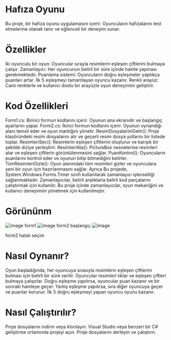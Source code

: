 # Hafıza Oyunu
Bu proje, bir hafıza oyunu uygulamasını içerir. Oyuncuların hafızalarını test etmelerine olanak tanır ve eğlenceli bir deneyim sunar.

# Özellikler
İki oyunculu bir oyun: Oyuncular sırayla resimlerin eşleşen çiftlerini bulmaya çalışır.
Zamanlayıcı: Her oyuncunun belirli bir süre içinde hamle yapması gerekmektedir.
Puanlama sistemi: Oyuncuların doğru eşleşmeler yaptıkça puanları artar. İlk 5 eşleşmeyi tamamlayan oyuncu kazanır.
Renkli arayüz: Canlı renklerle ve kullanıcı dostu bir arayüzle oyun deneyimini geliştirir.
# Kod Özellikleri
Form1.cs: Birinci formun kodlarını içerir. Oyunun ana ekranıdır ve başlangıç ayarlarını yapar.
Form2.cs: İkinci formun kodlarını içerir. Oyunun oynandığı alanı temsil eder ve oyun mantığını yönetir.
ResimDosyalariniGetir(): Proje klasöründeki resim dosyalarını alır ve geçerli resim dosya yollarını bir listede toplar.
ResimleriSec(): Resimlerin eşleşen çiftlerini oluşturur ve karışık bir şekilde diziye yerleştirir.
ResimleriAta(): PictureBox nesnelerine resimleri atar ve eşleşen çiftlerin görüntülenmesini sağlar.
PuanKontrol(): Oyuncuların puanlarını kontrol eder ve oyunun bitip bitmediğini belirler.
TümResimleriGizle(): Oyun alanındaki tüm resimleri gizler ve oyunculara yeni bir oyun için hazırlanmasını sağlar.
  Ayrıca Bu projede, System.Windows.Forms.Timer sınıfı kullanılarak zamanlayıcı işlevselliği sağlanmaktadır.
Zamanlayıcılar, belirli aralıklarla belirli kod parçalarını çalıştırmak için kullanılır. Bu proje içinde zamanlayıcılar,
oyun mekaniğini ve kullanıcı deneyimini yönetmek için kullanılmıştır.
# Görününm
![image](https://github.com/Developper2310/213301069_Hafiza-Oyunu/assets/130366798/131aad0a-3dc0-4bbb-8658-f4a6e34bc8f9)
form1
![image](https://github.com/Developper2310/213301069_Hafiza-Oyunu/assets/130366798/8a262bb8-e11d-4e7c-9a96-1653374a67c0)
form2 başlangıç
![image](https://github.com/Developper2310/213301069_Hafiza-Oyunu/assets/130366798/4479e138-eac1-4f48-ac31-357d245c8d3c)

form2 hatalı seçim

# Nasıl Oynanır?
Oyun başladığında, her oyuncuya sırasıyla resimlerin eşleşen çiftlerini bulması için belirli bir süre verilir.
Oyuncular resimleri tıklar ve eşleşen çiftleri bulmaya çalışırlar.
Doğru eşleşme yapılırsa, oyuncular puan kazanır ve bir sonraki hamleye geçer.
Yanlış eşleşme yapılırsa, sıra diğer oyuncuya geçer ve puanlar korunur.
İlk 5 doğru eşleşmeyi yapan oyuncu oyunu kazanır.
# Nasıl Çalıştırılır?
Proje dosyalarını indirin veya klonlayın.
Visual Studio veya benzeri bir C# geliştirme ortamında projeyi açın.
Proje dosyalarını derleyin ve çalıştırın.
